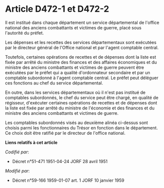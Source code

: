 # Article D472-1 et D472-2

Il est institué dans chaque département un service départemental de l'office national des anciens combattants et victimes de
guerre, placé sous l'autorité du préfet.

Les dépenses et les recettes des services départementaux sont exécutées par le directeur général de l'Office national et par
l'agent comptable central.

Toutefois, certaines opérations de recettes et de dépenses dont la liste est fixée par arrêté du ministre des finances et des
affaires économiques et du ministre des anciens combattants et victimes de guerre peuvent être exécutées par le préfet qui a
qualité d'ordonnateur secondaire et par un comptable subordonné à l'agent comptable central. Le préfet peut déléguer ces
fonctions au chef du service départemental.

En outre, dans les services départementaux où il n'est pas institué de comptables subordonnés, le chef du service peut être
chargé, en qualité de régisseur, d'exécuter certaines opérations de recettes et de dépenses dont la liste est fixée par
arrêté du ministre de l'économie et des finances et du ministre des anciens combattants et victimes de guerre.

Les comptables subordonnés visés au deuxième alinéa ci-dessus sont choisis parmi les fonctionnaires du Trésor en fonction
dans le département. Ce choix doit être ratifié par le directeur de l'office national.

**Liens relatifs à cet article**

_Codifié par_:

  - Décret n°51-471 1951-04-24 JORF 28 avril 1951

_Modifié par_:

  - Décret n°59-166 1959-01-07 art. 1 JORF 10 janvier 1959
